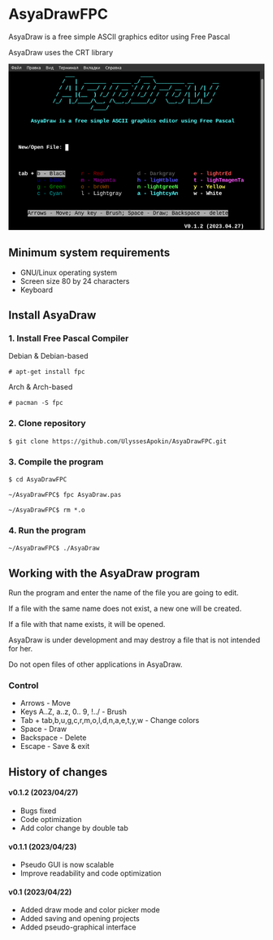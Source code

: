 # AsyaDrawFPC

AsyaDraw is a free simple ASCII graphics editor using Free Pascal

AsyaDraw uses the CRT library

![Current version: 0.1.1 2023/04/23](https://github.com/UlyssesApokin/AsyaDrawFPC/raw/main/AsyaDraw.png)

## Minimum system requirements

* GNU/Linux operating system
* Screen size 80 by 24 characters
* Keyboard

## Install AsyaDraw

### 1. Install Free Pascal Compiler

Debian & Debian-based
````
# apt-get install fpc
````
Arch & Arch-based
````
# pacman -S fpc
````

### 2. Clone repository

````
$ git clone https://github.com/UlyssesApokin/AsyaDrawFPC.git
````

### 3. Compile the program

````
$ cd AsyaDrawFPC
````

````
~/AsyaDrawFPC$ fpc AsyaDraw.pas
````

````
~/AsyaDrawFPC$ rm *.o
````

### 4. Run the program

````
~/AsyaDrawFPC$ ./AsyaDraw
````

## Working with the AsyaDraw program

Run the program and enter the name of the file you are going to edit.

If a file with the same name does not exist, a new one will be created.

If a file with that name exists, it will be opened.

AsyaDraw is under development and may destroy a file that is not intended for her.

Do not open files of other applications in AsyaDraw.

### Control

* Arrows - Move
* Keys A..Z, a..z, 0.. 9, !../ - Brush
* Tab + tab,b,u,g,c,r,m,o,l,d,n,a,e,t,y,w - Change colors
* Space - Draw
* Backspace - Delete
* Escape - Save & exit

## History of changes

#### v0.1.2 (2023/04/27)

* Bugs fixed
* Code optimization
* Add color change by double tab

#### v0.1.1 (2023/04/23)

* Pseudo GUI is now scalable
* Improve readability and code optimization

#### v0.1 (2023/04/22)

* Added draw mode and color picker mode
* Added saving and opening projects
* Added pseudo-graphical interface
